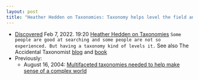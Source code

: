 ```yaml
---
layout: post
title: "Heather Hedden on Taxonomies: Taxonomy helps level the field and make more people good at searching (got to read her blog and book, The Accidental Taxonomist!)"
---
```


* [Discovered](http://rolandtanglao.com/2020/07/29/p1-blogthis-checkvist-list-links-to-blog/) Feb 7, 2022. 19:20 [Heather Hedden on Taxonomies](https://theinformed.life/2020/07/19/episode-40-heather-hedden/)
`Some people are good at searching and some people are not so experienced. But having a taxonomy kind of levels it.` See also The Accidental Taxonomist [blog](http://accidental-taxonomist.blogspot.com/) and [book](https://www.hedden-information.com/accidental-taxonomist/)
* Previously:
  * August 16, 2004: [Multifaceted taxonomies needed to help make sense of a complex world](http://rolandtanglao.com/2004/08/16/multifaceted-taxonomies-needed-to-help-make-sense-of-a-complex-world/)        

